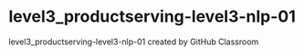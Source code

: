 # level3_productserving-level3-nlp-01
level3_productserving-level3-nlp-01 created by GitHub Classroom
